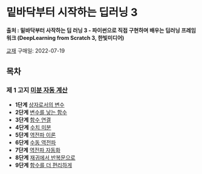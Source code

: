 # 밑바닥부터 시작하는 딥러닝 3
**출처 : 밑바닥부터 사작하는 딥 러닝 3 - 파이썬으로 직접 구현하며 배우는 딥러닝 프레임워크 (DeepLearning from Scratch 3, 한빛미디어)**   

<a href="http://www.kyobobook.co.kr/product/detailViewKor.laf?ejkGb=KOR&mallGb=KOR&barcode=9791162243596&orderClick=LEA&Kc="> 교재</a> 구매일: 2022-07-19

## 목차
### **제 1 고지** [미분 자동 계산](./%EC%A0%9C%201%EA%B3%A0%EC%A7%80/%EB%AF%B8%EB%B6%84%20%EC%9E%90%EB%8F%99%20%EA%B3%84%EC%82%B0.md)
* **1단계** [상자로서의 변수](./%EC%A0%9C%201%EA%B3%A0%EC%A7%80/%EB%AF%B8%EB%B6%84%20%EC%9E%90%EB%8F%99%20%EA%B3%84%EC%82%B0.md/#1-단계-상자로서의-변수)
* **2단계** [변수를 낳는 함수](./%EC%A0%9C%201%EA%B3%A0%EC%A7%80/%EB%AF%B8%EB%B6%84%20%EC%9E%90%EB%8F%99%20%EA%B3%84%EC%82%B0.md/#2-단계-변수를-낳는-함수)
* **3단계** [함수 연결](./%EC%A0%9C%201%EA%B3%A0%EC%A7%80/%EB%AF%B8%EB%B6%84%20%EC%9E%90%EB%8F%99%20%EA%B3%84%EC%82%B0.md/#3-단계-함수-연결)
* **4단계** [수치 미분](./%EC%A0%9C%201%EA%B3%A0%EC%A7%80/%EB%AF%B8%EB%B6%84%20%EC%9E%90%EB%8F%99%20%EA%B3%84%EC%82%B0.md/#4-단계-수치-미분)
* **5단계** [역전파 이론](./%EC%A0%9C%201%EA%B3%A0%EC%A7%80/%EB%AF%B8%EB%B6%84%20%EC%9E%90%EB%8F%99%20%EA%B3%84%EC%82%B0.md/#5-단계-역전파-이론)
* **6단계** [수동 역전파](./%EC%A0%9C%201%EA%B3%A0%EC%A7%80/%EB%AF%B8%EB%B6%84%20%EC%9E%90%EB%8F%99%20%EA%B3%84%EC%82%B0.md/#6-단계-수동-역전파)
* **7단계** [역전파 자동화](./%EC%A0%9C%201%EA%B3%A0%EC%A7%80/%EB%AF%B8%EB%B6%84%20%EC%9E%90%EB%8F%99%20%EA%B3%84%EC%82%B0.md/#7-단계-역전파-자동화)
* **8단계** [재귀에서 반복문으로](./%EC%A0%9C%201%EA%B3%A0%EC%A7%80/%EB%AF%B8%EB%B6%84%20%EC%9E%90%EB%8F%99%20%EA%B3%84%EC%82%B0.md/#8-단계-재귀에서-반복문으로)
* **9단계** [함수를 더 편리하게](./%EC%A0%9C%201%EA%B3%A0%EC%A7%80/%EB%AF%B8%EB%B6%84%20%EC%9E%90%EB%8F%99%20%EA%B3%84%EC%82%B0.md/#9-단계-함수를-더-편리하게)